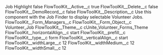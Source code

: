 <?xml version="1.0" encoding="UTF-8"?>
<CustomMetadata xmlns="http://soap.sforce.com/2006/04/metadata" xmlns:xsi="http://www.w3.org/2001/XMLSchema-instance" xmlns:xsd="http://www.w3.org/2001/XMLSchema">
    <label>Job Highlight</label>
    <protected>false</protected>
    <values>
        <field>FlowToolKit__Active__c</field>
        <value xsi:type="xsd:boolean">true</value>
    </values>
    <values>
        <field>FlowToolKit__Delete__c</field>
        <value xsi:type="xsd:boolean">false</value>
    </values>
    <values>
        <field>FlowToolKit__DemoRecord__c</field>
        <value xsi:type="xsd:boolean">false</value>
    </values>
    <values>
        <field>FlowToolKit__Description__c</field>
        <value xsi:type="xsd:string">Use this component with the Job Finder to display selectable Volunteer Jobs.</value>
    </values>
    <values>
        <field>FlowToolKit__Form_Managers__c</field>
        <value xsi:nil="true"/>
    </values>
    <values>
        <field>FlowToolKit__Form_Object__c</field>
        <value xsi:type="xsd:string">Volunteer_Job</value>
    </values>
    <values>
        <field>FlowToolKit__Theme__c</field>
        <value xsi:type="xsd:string">cUnite_Volunteer_Forms_Theme</value>
    </values>
    <values>
        <field>FlowToolKit__horizontalAlign__c</field>
        <value xsi:type="xsd:string">start</value>
    </values>
    <values>
        <field>FlowToolKit__prefill__c</field>
        <value xsi:nil="true"/>
    </values>
    <values>
        <field>FlowToolKit__type__c</field>
        <value xsi:type="xsd:string">form</value>
    </values>
    <values>
        <field>FlowToolKit__verticalAlign__c</field>
        <value xsi:type="xsd:string">start</value>
    </values>
    <values>
        <field>FlowToolKit__widthLarge__c</field>
        <value xsi:type="xsd:string">12</value>
    </values>
    <values>
        <field>FlowToolKit__widthMedium__c</field>
        <value xsi:type="xsd:string">12</value>
    </values>
    <values>
        <field>FlowToolKit__widthSmall__c</field>
        <value xsi:type="xsd:string">12</value>
    </values>
</CustomMetadata>
